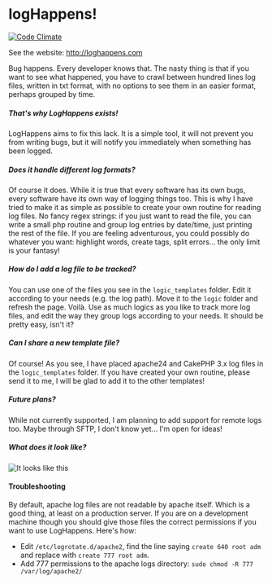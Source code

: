 logHappens!
=============
[![Code Climate](https://codeclimate.com/github/ToX82/logHappens/badges/gpa.svg)](https://codeclimate.com/github/ToX82/logHappens) 

See the website: http://loghappens.com

Bug happens. Every developer knows that. The nasty thing is that if you want to see what happened, you have to crawl between hundred lines log files, written in txt format, with no options to see them in an easier format, perhaps grouped by time.


##### That's why LogHappens exists!

LogHappens aims to fix this lack. It is a simple tool, it will not prevent you from writing bugs, but it will notify you immediately when something has been logged.


##### Does it handle different log formats?

Of course it does. While it is true that every software has its own bugs, every software have its own way of logging things too. This is why I have tried to make it as simple as possible to create your own routine for reading log files. No fancy regex strings: if you just want to read the file, you can write a small php routine and group log entries by date/time, just printing the rest of the file. If you are feeling adventurous, you could possibly do whatever you want: highlight words, create tags, split errors... the only limit is your fantasy!


##### How do I add a log file to be tracked?

You can use one of the files you see in the `logic_templates` folder. Edit it according to your needs (e.g. the log path). Move it to the `logic` folder and refresh the page. Voilà. Use as much logics as you like to track more log files, and edit the way they group logs according to your needs. It should be pretty easy, isn't it?


##### Can I share a new template file?

Of course! As you see, I have placed apache24 and CakePHP 3.x log files in the `logic_templates` folder. If you have created your own routine, please send it to me, I will be glad to add it to the other templates!


##### Future plans?

While not currently supported, I am planning to add support for remote logs too. Maybe through SFTP, I don't know yet... I'm open for ideas!


##### What does it look like?

![It looks like this](https://user-images.githubusercontent.com/659492/53073628-dd37f600-34e8-11e9-9cbd-5cd301e3dec4.png)


#### Troubleshooting

By default, apache log files are not readable by apache itself. Which is a good thing, at least on a production server. If you are on a development machine though you should give those files the correct permissions if you want to use LogHappens. Here's how:

* Edit `/etc/logrotate.d/apache2`, find the line saying `create 640 root adm` and replace with `create 777 root adm`.
* Add 777 permissions to the apache logs directory: `sudo chmod -R 777 /var/log/apache2/`
